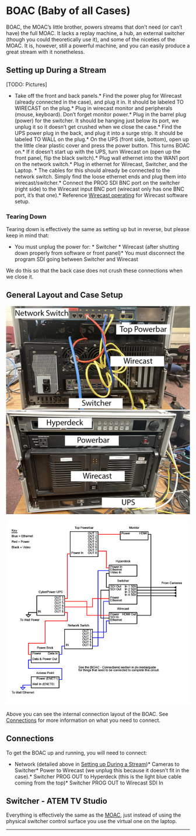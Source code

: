 BOAC (Baby of all Cases)
========================

BOAC, the MOAC’s little brother, powers streams that don’t need (or can’t have) the full MOAC. It lacks a replay machine, a hub, an external switcher (though you could theoretically use it), and some of the niceties of the MOAC. It is, however, still a powerful machine, and you can easily produce a great stream with it nonetheless.

Setting up During a Stream
--------------------------

\[TODO: Pictures\]

*   Take off the front and back panels.*   Find the power plug for Wirecast (already connected in the case), and plug it in. It should be labeled TO WIRECAST on the plug.*   Plug in wirecast monitor and peripherals (mouse, keyboard). Don’t forget monitor power.*   Plug in the barrel plug (power) for the switcher. It should be hanging just below its port, we unplug it so it doesn’t get crushed when we close the case.*   Find the UPS power plug in the back, and plug it into a surge strip. It should be labeled TO WALL on the plug.*   On the UPS (front side, bottom), open up the little clear plastic cover and press the power button. This turns BOAC on.*   If it doesn’t start up with the UPS, turn Wirecast on (open up the front panel, flip the black switch).*   Plug wall ethernet into the WAN1 port on the network switch.*   Plug in ethernet for Wirecast, Switcher, and the Laptop.    *   The cables for this should already be connected to the network switch. Simply find the loose ethernet ends and plug them into wirecast/switcher.*   Connect the PROG SDI BNC port on the switcher (right side) to the Wirecast input BNC port (wirecast only has one BNC port, it’s that one).*   Reference [Wirecast operating](h.k6vpdgk5q6kp#gfxwirecast) for Wirecast software setup.

### Tearing Down

Tearing down is effectively the same as setting up but in reverse, but please keep in mind that:

*   You must unplug the power for:    *   Switcher    *   Wirecast (after shutting down properly from software or front panel)*   You must disconnect the program SDI going between Switcher and Wirecast

We do this so that the back case does not crush these connections when we close it.

General Layout and Case Setup
-----------------------------

![](images/image26.png)![](images/image62.png)

![](images/image81.png)

Above you can see the internal connection layout of the BOAC. See [Connections](h.kwhq4y8y0apo#connections) for more information on what you need to connect.

Connections
-----------

To get the BOAC up and running, you will need to connect:

*   Network (detailed above in [Setting up During a Stream](h.kwhq4y8y0apo#setting-up-during-a-stream))*   Cameras to Switcher*   Power to Wirecast (we unplug this because it doesn’t fit in the case).*   Switcher PROG OUT to Hyperdeck (this is the light blue cable coming from the top)*   Switcher PROG OUT to Wirecast SDI In

Switcher - ATEM TV Studio
-------------------------

Everything is effectively the same as the [MOAC](h.saa8t5379qfj#switcher-atem-tv-studio-pro-4k), just instead of using the physical switcher control surface you use the virtual one on the laptop.

* * *